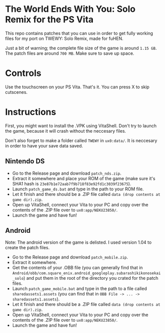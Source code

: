 # The World Ends With You: Solo Remix for the PS Vita
This repo contains patches that you can use in order to get fully working files for my port on TWEWY: Solo Remix, made for fuHEN.

Just a bit of warning; the complete file size of the game is around ``1.15 GB``. The patch files are around ``700 MB``. Make sure to save up space.

# Controls
Use the touchscreen on your PS Vita. That's it.
You can press X to skip cutscenes.

# Instructions
First, you might want to install the .VPK using VitaShell. Don't try to launch the game, because it will crash without the neccesary files.

Don't also forget to make a folder called ``TWEWY`` in ``ux0:data/``. It is neccesary in order to have your save data saved.

## Nintendo DS
- Go to the Release page and download ``patch_nds.zip``.
- Extract it somewhere and place your ROM of the game (make sure it's SHA1 hash is ``23e87b1e72aab7f9b718f83e92fd1c3039f23675``).
- Launch ``patch_game_ds.bat`` and type in the path to your ROM file.
- Let it finish and there should be a .ZIP file called ``data (drop contents at game dir).zip``.
- Open up VitaShell, connect your Vita to your PC and copy over the contents of the .ZIP file over to ``ux0:app/NEKU23850/``.
- Launch the game and have fun!

## Android
Note: The android version of the game is delisted. I used version 1.04 to create the patch files.

- Go to the Release page and download ``patch_mobile.zip``.
- Extract it somewhere.
- Get the contents of your .OBB file (you can generally find that in ``Android/obb/com.square_enix.android_googleplay.subarashikikonosekai_solo``) and put them in the root of the directory you crated for the patch files.
- Launch ``patch_game_mobile.bat`` and type in the path to a file called ``sharedassets1.assets`` (you can find that in ``OBB File -> ... -> sharedassets1.assets``).
- Let it finish and there should be a .ZIP file called ``data (drop contents at game dir).zip``.
- Open up VitaShell, connect your Vita to your PC and copy over the contents of the .ZIP file over to ``ux0:app/NEKU23850/``.
- Launch the game and have fun!
